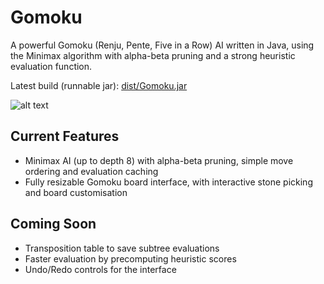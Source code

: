 # Gomoku
A powerful Gomoku (Renju, Pente, Five in a Row) AI written in Java, using the Minimax algorithm with alpha-beta pruning and a strong heuristic evaluation function.

Latest build (runnable jar): [dist/Gomoku.jar](dist/Gomoku.jar)

![alt text](http://i.imgur.com/sMCavOR.png)

## Current Features
- Minimax AI (up to depth 8) with alpha-beta pruning, simple move ordering and evaluation caching
- Fully resizable Gomoku board interface, with interactive stone picking and board customisation

## Coming Soon
- Transposition table to save subtree evaluations
- Faster evaluation by precomputing heuristic scores
- Undo/Redo controls for the interface
